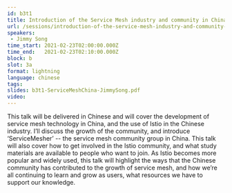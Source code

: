 ```yaml
---
id: b3t1
title: Introduction of the Service Mesh industry and community in China
url: /sessions/introduction-of-the-service-mesh-industry-and-community-in-china
speakers:
 - Jimmy Song
time_start: 2021-02-23T02:00:00.000Z
time_end:   2021-02-23T02:10:00.000Z
block: b
slot: 3a
format: lightning
language: chinese
tags:
slides: b3t1-ServiceMeshChina-JimmySong.pdf
video:
---
```


This talk will be delivered in Chinese and will cover the development of service mesh technology in China, and the use of Istio in the Chinese industry. I’ll discuss the growth of the community, and introduce ‘ServiceMesher’ -- the service mesh community group in China. This talk will also cover how to get involved in the Istio community, and what study materials are available to people who want to join. As Istio becomes more popular and widely used, this talk will highlight the ways that the Chinese community has contributed to the growth of service mesh, and how we’re all continuing to learn and grow as users, what resources we have to support our knowledge.
